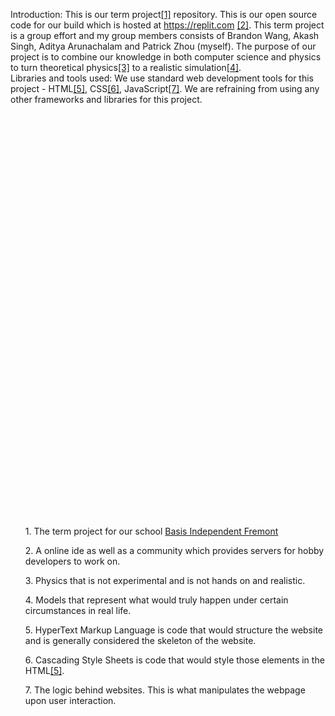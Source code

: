 Introduction: 
This is our term project<a href="#termprojectdesc">[1]</a> repository. This is our open source code for our build which is hosted at https://replit.com <a href="#replitdesc">[2]</a>. This term project is a group effort and my group members consists of Brandon Wang, Akash Singh, Aditya Arunachalam and Patrick Zhou (myself). The purpose of our project is to combine our knowledge in both computer science and physics to turn theoretical physics<a href="#theoreticaldesc">[3]</a> to a realistic simulation<a href="#simdesc">[4]</a>. 
<br>
Libraries and tools used:
We use standard web development tools for this project - HTML<a href="#htmldesc">[5]</a>, CSS<a href="#cssdesc">[6]</a>, JavaScript<a href="#JSdesc">[7]</a>. We are refraining from using any other frameworks and libraries for this project.

<br><br><br><br><br><br><br><br><br><br><br><br><br><br><br><br><br><br><br><br><br><br><br><br><br><br><br><br><br><br><br><br><br><br><br><br><br><br>


<ul id="termprojectdesc">1. The term project for our school <a href="https://basisindependent.com/">Basis Independent Fremont</a></ul>
<ul id="replitdesc">2. A online ide as well as a community which provides servers for hobby developers to work on. </ul>
<ul id="theoreticaldesc">3. Physics that is not experimental and is not hands on and realistic. </ul>
<ul id="simdesc">4. Models that represent what would truly happen under certain circumstances in real life. </ul>
<ul id="htmldesc">5. HyperText Markup Language is code that would structure the website and is generally considered the skeleton of the website. </ul>
<ul id="cssdesc">6. Cascading Style Sheets is code that would style those elements in the HTML<a href="#htmldesc">[5]</a>. </ul>
<ul id="JSdesc">7. The logic behind websites. This is what manipulates the webpage upon user interaction. </ul>
